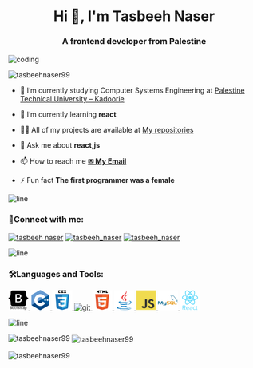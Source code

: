<h1 align="center">Hi 👋, I'm Tasbeeh Naser</h1>
<h3 align="center">A frontend developer from Palestine </h3>
<img align="center" width="400" alt="coding" src="https://camo.githubusercontent.com/691cdc5f9c4dc0e88650b97d480af9237d9422963bd1184f95e00087d3aa8bbd/68747470733a2f2f692e696d6775722e636f6d2f72486c456444712e676966"/>
<p align="left"> <img src="https://komarev.com/ghpvc/?username=tasbeehnaser99&label=Profile%20views&color=0e75b6&style=flat" alt="tasbeehnaser99" /> </p>



- 🧠 I’m currently studying Computer Systems Engineering at [Palestine Technical University – Kadoorie](https://ptuk.edu.ps/ar/)

- 🌱 I’m currently learning **react**

- 👨‍💻 All of my projects are available at [My repositories ](https://github.com/TasbeehNaser99?tab=repositories)

- 💬 Ask me about **react,js**

- 📫 How to reach me **[✉ My Email](tasbeehnaser2002@gmail.com)**

- ⚡ Fun fact **The first programmer was a female**
<img src="https://img95.699pic.com/photo/40153/3010.gif_wh300.gif" alt="line" width="500"/>
<h3 align="left">🔗Connect with me:</h3>

<p align="left">
<a href="https://linkedin.com/in/tasbeeh naser" target="blank"><img align="center" src="https://raw.githubusercontent.com/rahuldkjain/github-profile-readme-generator/master/src/images/icons/Social/linked-in-alt.svg" alt="tasbeeh naser" height="30" width="40" /></a>
<a href="https://instagram.com/tasbeeh_naser" target="blank"><img align="center" src="https://raw.githubusercontent.com/rahuldkjain/github-profile-readme-generator/master/src/images/icons/Social/instagram.svg" alt="tasbeeh_naser" height="30" width="40" /></a>
<a href="https://twitter.com/tasbeeh_naser" target="blank"><img align="center" src="https://raw.githubusercontent.com/rahuldkjain/github-profile-readme-generator/master/src/images/icons/Social/twitter.svg" alt="tasbeeh_naser" height="30" width="40" /></a>
</p>

<img src="https://img.pikbest.com/png-images/20190918/drawing-cartoon-flower-dividing-line-gif-dynamic-map-pink_2733818.png!bw700" alt="line" width="100"/>

<h3 align="left">🛠Languages and Tools:</h3>

<p align="left"> <a href="https://getbootstrap.com" target="_blank" rel="noreferrer"> <img src="https://raw.githubusercontent.com/devicons/devicon/master/icons/bootstrap/bootstrap-plain-wordmark.svg" alt="bootstrap" width="40" height="40"/> </a> <a href="https://www.w3schools.com/cpp/" target="_blank" rel="noreferrer"> <img src="https://raw.githubusercontent.com/devicons/devicon/master/icons/cplusplus/cplusplus-original.svg" alt="cplusplus" width="40" height="40"/> </a> <a href="https://www.w3schools.com/css/" target="_blank" rel="noreferrer"> <img src="https://raw.githubusercontent.com/devicons/devicon/master/icons/css3/css3-original-wordmark.svg" alt="css3" width="40" height="40"/> </a> <a href="https://git-scm.com/" target="_blank" rel="noreferrer"> <img src="https://www.vectorlogo.zone/logos/git-scm/git-scm-icon.svg" alt="git" width="40" height="40"/> </a> <a href="https://www.w3.org/html/" target="_blank" rel="noreferrer"> <img src="https://raw.githubusercontent.com/devicons/devicon/master/icons/html5/html5-original-wordmark.svg" alt="html5" width="40" height="40"/> </a> <a href="https://www.java.com" target="_blank" rel="noreferrer"> <img src="https://raw.githubusercontent.com/devicons/devicon/master/icons/java/java-original.svg" alt="java" width="40" height="40"/> </a> <a href="https://developer.mozilla.org/en-US/docs/Web/JavaScript" target="_blank" rel="noreferrer"> <img src="https://raw.githubusercontent.com/devicons/devicon/master/icons/javascript/javascript-original.svg" alt="javascript" width="40" height="40"/> </a> <a href="https://www.mysql.com/" target="_blank" rel="noreferrer"> <img src="https://raw.githubusercontent.com/devicons/devicon/master/icons/mysql/mysql-original-wordmark.svg" alt="mysql" width="40" height="40"/> </a> <a href="https://reactjs.org/" target="_blank" rel="noreferrer"> <img src="https://raw.githubusercontent.com/devicons/devicon/master/icons/react/react-original-wordmark.svg" alt="react" width="40" height="40"/> </a> </p>
<img src="https://img.pikbest.com/png-images/20190918/drawing-cartoon-flower-dividing-line-gif-dynamic-map-pink_2733818.png!bw700" alt="line" width="100"/>

<p><img align="left" src="https://github-readme-stats.vercel.app/api/top-langs?username=TasbeehNaser99&show_icons=true&locale=en&layout=compact" alt="tasbeehnaser99" /></p>

<p>&nbsp;<img align="center" src="https://github-readme-stats.vercel.app/api?username=TasbeehNaser99&show_icons=true&locale=en" alt="tasbeehnaser99" /></p>

<p><img align="center" src="https://github-readme-streak-stats.herokuapp.com/?user=TasbeehNaser99&" alt="tasbeehnaser99" /></p>

